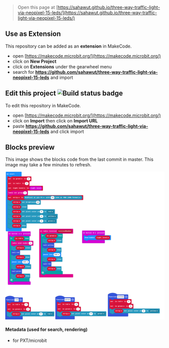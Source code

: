 
> Open this page at [https://sahawut.github.io/three-way-traffic-light-via-neopixel-15-leds/](https://sahawut.github.io/three-way-traffic-light-via-neopixel-15-leds/)

## Use as Extension

This repository can be added as an **extension** in MakeCode.

* open [https://makecode.microbit.org/](https://makecode.microbit.org/)
* click on **New Project**
* click on **Extensions** under the gearwheel menu
* search for **https://github.com/sahawut/three-way-traffic-light-via-neopixel-15-leds** and import

## Edit this project ![Build status badge](https://github.com/sahawut/three-way-traffic-light-via-neopixel-15-leds/workflows/MakeCode/badge.svg)

To edit this repository in MakeCode.

* open [https://makecode.microbit.org/](https://makecode.microbit.org/)
* click on **Import** then click on **Import URL**
* paste **https://github.com/sahawut/three-way-traffic-light-via-neopixel-15-leds** and click import

## Blocks preview

This image shows the blocks code from the last commit in master.
This image may take a few minutes to refresh.

![A rendered view of the blocks](https://github.com/sahawut/three-way-traffic-light-via-neopixel-15-leds/raw/master/.github/makecode/blocks.png)

#### Metadata (used for search, rendering)

* for PXT/microbit
<script src="https://makecode.com/gh-pages-embed.js"></script><script>makeCodeRender("{{ site.makecode.home_url }}", "{{ site.github.owner_name }}/{{ site.github.repository_name }}");</script>
